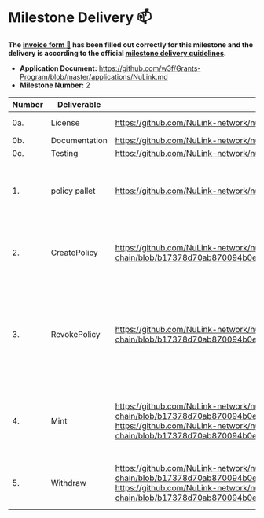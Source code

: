 # Milestone Delivery :mailbox:


**The [invoice form :pencil:](https://docs.google.com/forms/d/e/1FAIpQLSfmNYaoCgrxyhzgoKQ0ynQvnNRoTmgApz9NrMp-hd8mhIiO0A/viewform) has been filled out correctly for this milestone and the delivery is according to the official [milestone delivery guidelines](https://github.com/w3f/General-Grants-Program/blob/master/grants/milestone-deliverables-guidelines.md).**


* **Application Document:** https://github.com/w3f/Grants-Program/blob/master/applications/NuLink.md
* **Milestone Number:** 2



| Number | Deliverable | Link | Notes |
| ------------- | ------------- | ------------- |------------- |
| 0a. | License |https://github.com/NuLink-network/nulink-chain/blob/main/LICENSE | Apache License |
| 0b. | Documentation |https://github.com/NuLink-network/nulink-chain/blob/main/README.md| documentation |
| 0c. | Testing |https://github.com/NuLink-network/nulink-chain/blob/main/pallets/policy/src/tests.rs| all tests |
| 1. | policy pallet | https://github.com/NuLink-network/nulink-chain/blob/main/pallets/policy/src/lib.rs| The policy management pallet will manage the policy fees and distribute. |
| 2. | CreatePolicy | https://github.com/NuLink-network/nulink-chain/blob/b17378d70ab870094b0e7beb72cc46f8a54bc471/pallets/policy/src/lib.rs#L111| This function would lock the fee for a specific policy for a locking period. |
| 3. | RevokePolicy | https://github.com/NuLink-network/nulink-chain/blob/b17378d70ab870094b0e7beb72cc46f8a54bc471/pallets/policy/src/lib.rs#L122| This function would revoke a specific policy and refund the unconsumed policy fee depending on the locking period. |
| 4. | Mint | https://github.com/NuLink-network/nulink-chain/blob/b17378d70ab870094b0e7beb72cc46f8a54bc471/pallets/nuproxy/src/lib.rs#L187 https://github.com/NuLink-network/nulink-chain/blob/b17378d70ab870094b0e7beb72cc46f8a54bc471/pallets/nuproxy/src/lib.rs#L192| This function would computes and transfers the policy fee to the staker’s account. |
| 5. | Withdraw | https://github.com/NuLink-network/nulink-chain/blob/b17378d70ab870094b0e7beb72cc46f8a54bc471/pallets/nuproxy/src/lib.rs#L205  https://github.com/NuLink-network/nulink-chain/blob/b17378d70ab870094b0e7beb72cc46f8a54bc471/pallets/nuproxy/src/lib.rs#L215| The staker could call this function to claim the reward fee. |
